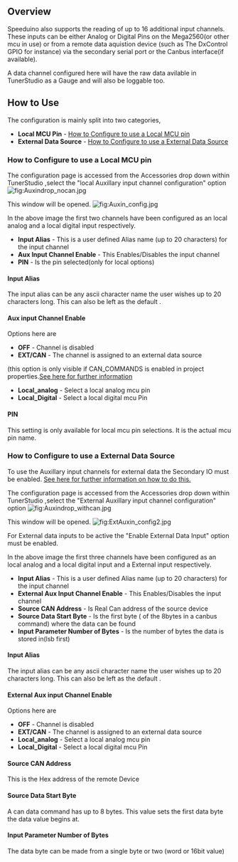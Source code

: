 Overview
--------

Speeduino also supports the reading of up to 16 additional input channels. These inputs can be either Analog or Digital Pins on the Mega2560(or other mcu in use) or from a remote data aquistion device (such as The DxControl GPIO for instance) via the secondary serial port or the Canbus interface(if available).

A data channel configured here will have the raw data avilable in TunerStudio as a Gauge and will also be loggable too.

How to Use
----------

The configuration is mainly split into two categories,

-   **Local MCU Pin** - [How to Configure to use a Local MCU pin](#How_to_Configure_to_use_a_Local_MCU_pin "wikilink")
-   **External Data Source** - [How to Configure to use a External Data Source](#How_to_Configure_to_use_a_External_Data_Source "wikilink")

### How to Configure to use a Local MCU pin

The configuration page is accessed from the Accessories drop down within TunerStudio ,select the "local Auxillary input channel configuration" option ![](Auxindrop_nocan.jpg "fig:Auxindrop_nocan.jpg")

This window will be opened. ![](Auxin_config.jpg "fig:Auxin_config.jpg")

In the above image the first two channels have been configured as an local analog and a local digital input respectively.

-   **Input Alias** - This is a user defined Alias name (up to 20 characters) for the input channel
-   **Aux Input Channel Enable** - This Enables/Disables the input channel
-   **PIN** - Is the pin selected(only for local options)

#### Input Alias

The input alias can be any ascii character name the user wishes up to 20 characters long. This can also be left as the default .

#### Aux input Channel Enable

Options here are

-   **OFF** - Channel is disabled
-   **EXT/CAN** - The channel is assigned to an external data source

(this option is only visible if CAN_COMMANDS is enabled in project properties.[See here for further information](#How_to_Configure_to_use_a_External_Data_Source "wikilink")

-   **Local_analog** - Select a local analog mcu pin
-   **Local_Digital** - Select a local digital mcu Pin

#### PIN

This setting is only available for local mcu pin selections. It is the actual mcu pin name.

### How to Configure to use a External Data Source

To use the Auxillary input channels for external data the Secondary IO must be enabled. [See here for further information on how to do this.](Secondary_Serial_IO_interface#Enable_Secondary_IO_interface "wikilink")

The configuration page is accessed from the Accessories drop down within TunerStudio ,select the "External Auxillary input channel configuration" option ![](Auxindrop_withcan.jpg "fig:Auxindrop_withcan.jpg")

This window will be opened. ![](ExtAuxin_config2.jpg "fig:ExtAuxin_config2.jpg")

For External data inputs to be active the "Enable External Data Input" option must be enabled.

In the above image the first three channels have been configured as an local analog and a local digital input and a External input respectively.

-   **Input Alias** - This is a user defined Alias name (up to 20 characters) for the input channel
-   **External Aux Input Channel Enable** - This Enables/Disables the input channel
-   **Source CAN Address** - Is Real Can address of the source device
-   **Source Data Start Byte** - Is the first byte ( of the 8bytes in a canbus command) where the data can be found
-   **Input Parameter Number of Bytes** - Is the number of bytes the data is stored in(lsb first)

#### Input Alias

The input alias can be any ascii character name the user wishes up to 20 characters long. This can also be left as the default .

#### External Aux input Channel Enable

Options here are

-   **OFF** - Channel is disabled
-   **EXT/CAN** - The channel is assigned to an external data source
-   **Local_analog** - Select a local analog mcu pin
-   **Local_Digital** - Select a local digital mcu Pin

#### Source CAN Address

This is the Hex address of the remote Device

#### Source Data Start Byte

A can data command has up to 8 bytes. This value sets the first data byte the data value begins at.

#### Input Parameter Number of Bytes

The data byte can be made from a single byte or two (word or 16bit value)